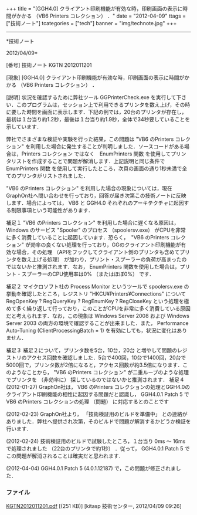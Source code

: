﻿+++
title = "[GGH4.0] クライアント印刷機能が有効な時，印刷画面の表示に時間がかかる （VB6 Printers コレクション） ．"
date = "2012-04-09"
ttags = ["技術ノート"]
tcategories = ["tech"]
banner = "img/technote.jpg"
+++

-----------------------------------------------------------------------------------------------------------------------------

*技術ノート

2012/04/09*


[番号]
技術ノート KGTN 2012011201

[現象]
[GGH4.0] クライアント印刷機能が有効な時，印刷画面の表示に時間がかかる
（VB6 Printers コレクション） ．

[説明]
状況を確認するために弊社ツール GGPrinterCheck.exe
を実行して下さい．このプログラムは，セッション上で利用できるプリンタを数え上げ，その時に要した時間を画面に表示します．下記の例では，20台のプリンタが存在し，最初は１台当り約1.2秒，最後は１台当り約1.9秒，全体で34秒要していることを示しています．

弊社でさまざまな検証や実験を行った結果，この問題は "VB6 のPrinters
コレクション"
を利用した場合に発生することが判明しました．ソースコードがある場合は，Printers
コレクション ではなく　EnumPrinters 関数
を使用してプリンタリストを作成することで問題が解消します．上記説明と同じ条件で　EnumPrinters
関数
を使用して実行したところ，次頁の画面の通り1秒未満で全てのプリンタがリストされました．

"VB6 のPrinters コレクション"
を利用した場合の現象については，現在GraphOn社へ問い合わせを行っており，回答が届き次第この技術ノートに反映します．場合によっては，
VB6 と GGH4.0
それぞれのアーキテクチャに起因する制限事項という可能性があります．

補足１
"VB6 のPrinters コレクション" を利用した場合に遅くなる原因は，Windows
のサービス "Spooler" のプロセス （spoolersv.exe）
がCPUを非常に多く消費していることに起因しています．恐らく，　"VB6
のPrinters コレクション"
が効率の良くない処理を行っており，GGのクライアント印刷機能が有効な場合，その処理
（APIをフックしてクライアント側のプリンタも含めてプリンタを数え上げる処理）
が加わり，プリント・スプーラーの負荷が高まったのではないかと推測されます．なお，
EnumPrinters 関数を使用した場合は，プリント・スプーラーのCPU使用率は0%
（またはほぼ0%） です．

補足２
マイクロソフト社の Process Monitor というツールで spoolersv.exe
の挙動を確認したところ，レジストリ "HKCU¥Printers¥Connections" について
RegOpenKey ? RegQueryKey ? RegEnumKey ? RegCloseKey
という処理を極めて多く繰り返して行っており，このことがCPUを非常に多く消費している原因だと考えられます．なお，この現象は
Windows Server 2008 および Windows Server 2003
の両方の環境で確認することが出来ました．また， Performance Auto-Tuning
(ClientProcessingBatch = 1) を有効にしても，状況に変化はありません．

補足３
補足２について，プリンタ数を5台，10台，20台
と増やして問題のレジストリのアクセス回数を確認しました．5台で400回，10台で1400回，20台で5000回で，プリンタ数が2倍になると，アクセス回数が約3.5倍になります．このようなことから，
"VB6 のPrinters コレクション" が二重ループのような処理でプリンタを
（非効率に） 探しているのではないかと推測されます．
補足４
(2012-01-27) GraphOn社は， VB6 のPrinters
コレクションの処理とGGH4.0のクライアント印刷機能の相性に起因する問題だと認識し，
GGH4.0.1 Patch 5 で VB6 のPrinters コレクションの処理 （問題）
に対応するとのことです

(2012-02-23) GraphOn社より， 「技術検証用のビルドを準備中」
との連絡がありました．弊社へ提供され次第，そのビルドで問題が解消するかどうか検証を行います．

(2012-02-24) 技術検証用のビルドで試験したところ，１台当り 0ms 〜 16ms
で処理されました （22台のプリンタで約1秒） ．従って， GGH4.0.1 Patch 5
でこの問題が解消されることは確実だと思われます．

(2012-04-04) GGH4.0.1 Patch 5 (4.0.1.12187)
で，この問題が修正されました．


### ファイル

 
 


[KGTN2012011201.pdf](http://techreport.kitasp.net/attachments/download/792/KGTN2012011201.pdf)
 [(251 KB)] [kitasp 技術センター, 2012/04/09
09:26]


 


 

